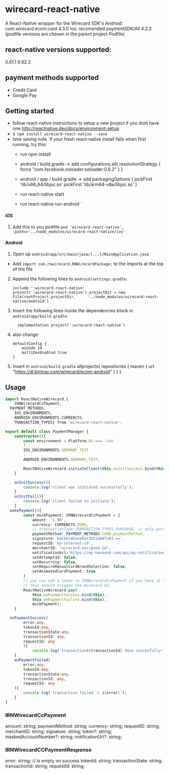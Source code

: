 
# wirecard-react-native
A React-Native wrapper for the Wirecard SDK's
Android: com.wirecard.ecom:card 4.3.0
Ios: recomended paymentSDK/All 4.2.2 (podfile versions are chosen in the parent project Podfile)

## react-native versions supported:
0.61.1
0.62.2
## payment methods supported
- Credit Card
- Google Pay
## Getting started
- follow react-native instructions to setup a new project if you dont have one http://reactnative.dev/docs/environment-setup
- `$ npm install wirecard-react-native --save`
- time saving note
	`if your fresh react-native install fails when first running, try this:
	- run npm install
	- android / build.gradle -> add
		configurations.all{
		    resolutionStrategy {
        		force "com.facebook.soloader:soloader:0.8.2"
    		}
		}

	- android / app / build.gradle -> add
			packagingOptions {
    			pickFirst 'lib/x86_64/libjsc.so'
    			pickFirst 'lib/arm64-v8a/libjsc.so'
  			}
	- run react-native start 
	- run react-native run-android
	`

#### iOS

1. Add this to you podfile
`pod 'wirecard-react-native', :path=>'../node_modules/wirecard-react-native/ios'`

#### Android

1. Open up `android/app/src/main/java/[...]/MainApplication.java`
  - Add `import com.rnwirecard.RNWirecardPackage;` to the imports at the top of the file
2. Append the following lines to `android/settings.gradle`:
  	```
  	include ':wirecard-react-native'
  	project(':wirecard-react-native').projectDir = new File(rootProject.projectDir, 	'../node_modules/wirecard-react-native/android')
  	```
3. Insert the following lines inside the dependencies block in `android/app/build.gradle`:
  	```
      implementation project(':wirecard-react-native')
  	```
4. also change 
	```
	defaultConfig {
		minSdk 19
		multiDexEnabled true
	}
	```
5. Insert in `android/build.gradle`
	allprojects{
		repositories {
			maven {
            		  url  "https://dl.bintray.com/wirecard/ecom-android"
        	}
		}
	}
## Usage
```typescript
import ReactNativeWirecard,{
	IRNWirecardCcPayment,
  PAYMENT_METHODS,
	IOS_ENVIRONMENTS,
	ANDROID_ENVIRONMENTS,CURRENCYS,
	TRANSACTION_TYPES} from 'wirecard-react-native';

export default class PaymentManager {
	constructor(){
		const environment = Platform.OS === 'ios' 
		? 
		IOS_ENVIRONMENTS.GERMANY_TEST 
		:
		ANDROID_ENVIRONMENTS.GERMANY_TEST;

		ReactNativeWirecard.initiateClient(this.onInitSuccess.bind(this),this.onInitFail.bind(this), environment);
	}

	onInitSuccess(){
		console.log('client was initiated successfully');
	}
	onInitFail(){
		console.log('client failed to initiate');
	}
  makePayment(){
		const mockPayment: IRNWirecardCcPayment = {
			amount: '1.99',
			currency: CURRENCYS.EURO,
			// transactionType:TRANSACTION_TYPES.PURCHASE, // only purchase supported for now
			paymentMethod: PAYMENT_METHODS.CARD.paymentMethod,
			signature:'baCkEndGeneRat3D5iGN4TuR3.==',
			requestID:'my-internal-id',
			merchantID: 'wirecard-assigned-id',
			notificationUrl:'https://my-backend.com/api/my-notifications-endpoint',
			setAttempt3d: false,
    		setRecurring: false,
    		setRequireManualCardBrandSelection: false,
   			setAnimatedCardPayment: true
		}
		// you can add a token to IRNWirecardCcPayment if you have it token: '2y3423423saa2';
		// this should trigger the Wirecard UI;
		ReactNativeWirecard.pay(
			this.onPaymentSuccess.bind(this),
			this.onPaymentFailure.bind(this),
			mockPayment);
	}

  onPaymentSuccess(
		error:any,
		tokenId:any,
		transactionState:any,
		transactionId: any,
		requestId: any
		){
			console.log(`transaction${transactionId} done succesfully!`);
	}
	onPaymentFailed(
		error:any,
		tokenId:any,
		transactionState:any,
		transactionId: any,
		requestId: any
	){
		console.log(`transaction failed :( ${error}`);
	}
}

```
### IRNWirecardCcPayment

amount: string;
paymentMethod: string;
currency: string;
requestID: string;
merchantID: string;
signature: string;
token?: string;
maskedAccountNumber?: string;
notificationUrl?: string;

### IRNWirecardCCPaymentResponse
error: string; // is empty on success
tokenId: string;
transactionState: string;
transactionId: string;
requestId: string;

```
  